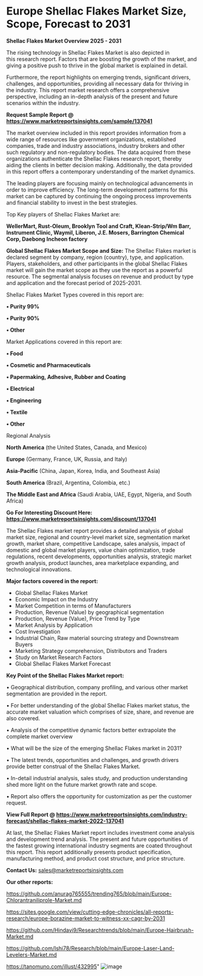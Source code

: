 # Europe Shellac Flakes Market Size, Scope, Forecast to 2031

<Strong> Shellac Flakes Market Overview 2025 - 2031</strong>

The rising technology in Shellac Flakes Market is also depicted in this research report. Factors that are boosting the growth of the market, and giving a positive push to thrive in the global market is explained in detail.

Furthermore, the report highlights on emerging trends, significant drivers, challenges, and opportunities, providing all necessary data for thriving in the industry. This report market research offers a comprehensive perspective, including an in-depth analysis of the present and future scenarios within the industry.

<strong>Request Sample Report @ <a href=https://www.marketreportsinsights.com/sample/137041>https://www.marketreportsinsights.com/sample/137041</a></strong>

The market overview included in this report provides information from a wide range of resources like government organizations, established companies, trade and industry associations, industry brokers and other such regulatory and non-regulatory bodies. The data acquired from these organizations authenticate the Shellac Flakes research report, thereby aiding the clients in better decision making. Additionally, the data provided in this report offers a contemporary understanding of the market dynamics.

The leading players are focusing mainly on technological advancements in order to improve efficiency. The long-term development patterns for this market can be captured by continuing the ongoing process improvements and financial stability to invest in the best strategies.

Top Key players of Shellac Flakes Market are:

<strong>WellerMart, Rust-Oleum, Brooklyn Tool and Craft, Klean-Strip/Wm Barr, Instrument Clinic, Waymil, Liberon, J.E. Mosers, Barrington Chemical Corp, Daebong Incheon factory</strong>

<strong><b>Global Shellac Flakes Market Scope and Size:</b></strong>
The Shellac Flakes market is declared segment by company, region (country), type, and application. Players, stakeholders, and other participants in the global Shellac Flakes market will gain the market scope as they use the report as a powerful resource. The segmental analysis focuses on revenue and product by type and application and the forecast period of 2025-2031.

Shellac Flakes Market Types covered in this report are:

<strong>• Purity 99%

• Purity 90%

• Other</strong>

Market Applications covered in this report are:

<strong>• Food

• Cosmetic and Pharmaceuticals

• Papermaking, Adhesive, Rubber and Coating

• Electrical

• Engineering

• Textile

• Other</strong> 

Regional Analysis

<strong>North America</strong> (the United States, Canada, and Mexico)

<strong>Europe</strong> (Germany, France, UK, Russia, and Italy)

<strong>Asia-Pacific</strong> (China, Japan, Korea, India, and Southeast Asia)

<strong>South America</strong> (Brazil, Argentina, Colombia, etc.)

<strong>The Middle East and Africa</strong> (Saudi Arabia, UAE, Egypt, Nigeria, and South Africa)

<strong>Go For Interesting Discount Here: <a href=https://www.marketreportsinsights.com/discount/137041>https://www.marketreportsinsights.com/discount/137041</a></strong>

The Shellac Flakes market report provides a detailed analysis of global market size, regional and country-level market size, segmentation market growth, market share, competitive Landscape, sales analysis, impact of domestic and global market players, value chain optimization, trade regulations, recent developments, opportunities analysis, strategic market growth analysis, product launches, area marketplace expanding, and technological innovations.

<strong><b>Major factors covered in the report:</b></strong>
<ul>
  <li>Global Shellac Flakes Market </li>
  <li>Economic Impact on the Industry</li>
  <li>Market Competition in terms of Manufacturers</li>
  <li>Production, Revenue (Value) by geographical segmentation</li>
  <li>Production, Revenue (Value), Price Trend by Type</li>
  <li>Market Analysis by Application</li>
  <li>Cost Investigation</li>
  <li>Industrial Chain, Raw material sourcing strategy and Downstream Buyers</li>
  <li>Marketing Strategy comprehension, Distributors and Traders</li>
  <li>Study on Market Research Factors</li>
  <li>Global Shellac Flakes Market Forecast</li>
</ul>

<strong><b>Key Point of the Shellac Flakes Market report:</b></strong>

• Geographical distribution, company profiling, and various other market segmentation are provided in the report.

• For better understanding of the global Shellac Flakes market status, the accurate market valuation which comprises of size, share, and revenue are also covered.

• Analysis of the competitive dynamic factors better extrapolate the complete market overview

• What will be the size of the emerging Shellac Flakes market in 2031?

• The latest trends, opportunities and challenges, and growth drivers provide better construal of the Shellac Flakes Market.

• In-detail industrial analysis, sales study, and production understanding shed more light on the future market growth rate and scope.

• Report also offers the opportunity for customization as per the customer request.

<strong><b>View Full Report @ <a href=https://www.marketreportsinsights.com/industry-forecast/shellac-flakes-market-2022-137041>https://www.marketreportsinsights.com/industry-forecast/shellac-flakes-market-2022-137041</a></b></strong>


At last, the Shellac Flakes Market report includes investment come analysis and development trend analysis. The present and future opportunities of the fastest growing international industry segments are coated throughout this report. This report additionally presents product specification, manufacturing method, and product cost structure, and price structure.

<strong>Contact Us:</strong>
sales@marketreportsinsights.com

<strong>Our other reports:</strong>

<a href=https://github.com/anurag765555/trending765/blob/main/Europe-Chlorantraniliprole-Market.md>https://github.com/anurag765555/trending765/blob/main/Europe-Chlorantraniliprole-Market.md</a>

<a href=https://sites.google.com/view/cutting-edge-chronicles/all-reports-research/europe-borazine-market-to-witness-xx-cagr-by-2031>https://sites.google.com/view/cutting-edge-chronicles/all-reports-research/europe-borazine-market-to-witness-xx-cagr-by-2031</a>

<a href=https://github.com/Hindavi9/Researchtrends/blob/main/Europe-Hairbrush-Market.md>https://github.com/Hindavi9/Researchtrends/blob/main/Europe-Hairbrush-Market.md</a>

<a href=https://github.com/Ishi78/Research/blob/main/Europe-Laser-Land-Levelers-Market.md>https://github.com/Ishi78/Research/blob/main/Europe-Laser-Land-Levelers-Market.md</a>

<a href=https://tanomuno.com/illust/432995>https://tanomuno.com/illust/432995</a>"
![image](https://github.com/user-attachments/assets/3e4f1751-c20a-4a14-9e30-efdcd7d6dc1d)
